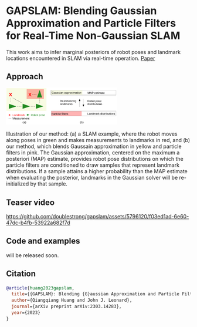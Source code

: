 # GAPSLAM: Blending Gaussian Approximation and Particle Filters for Real-Time Non-Gaussian SLAM
This work aims to infer marginal posteriors of robot poses and landmark locations encountered in SLAM via real-time operation. [Paper](https://arxiv.org/pdf/2303.14283.pdf)

## Approach
<img src="docs/img/gapslam_approach.png" alt="drawing" width="60%"/>

Illustration of our method: (a) a SLAM example, where the robot moves along poses in
green and makes measurements to landmarks in red, and (b) our method,
which blends Gaussain approximation in yellow and particle filters in pink.
The Gaussian approximation, centered on the maximum a posteriori (MAP)
estimate, provides robot pose distributions on which the particle filters are
conditioned to draw samples that represent landmark distributions. If a
sample attains a higher probability than the MAP estimate when evaluating
the posterior, landmarks in the Gaussian solver will be re-initialized by that
sample.

## Teaser video

https://github.com/doublestrong/gapslam/assets/5796120/f03ed1ad-6e60-47dc-b4fb-53922a682f7d

## Code and examples
will be released soon.

## Citation
```bibtex
@article{huang2023gapslam,
  title={{GAPSLAM}: Blending {G}aussian Approximation and Particle Filters for Real-Time Non-{G}aussian {SLAM}},
  author={Qiangqiang Huang and John J. Leonard},
  journal={arXiv preprint arXiv:2303.14283},
  year={2023}
}
```
